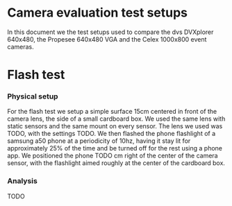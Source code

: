 # Camera evaluation test setups

In this document we the test setups used to compare the dvs DVXplorer 640x480, the Propesee 640x480 VGA and the Celex 1000x800 event cameras.

# Flash test

### Physical setup

For the flash test we setup a simple surface 15cm centered in front of the camera lens, the side of a small cardboard box. 
We used the same lens with static sensors and the same mount on every sensor. The lens we used was TODO, with the settings TODO.
We then flashed the phone flashlight of a samsung a50 phone at a periodicity of 10hz, having it stay lit for approximately 25% of the time and be turned off for the rest using a phone app. 
We positioned the phone TODO cm right of the center of the camera sensor, with the flashlight aimed roughly at the center of the cardboard box.

### Analysis

TODO
